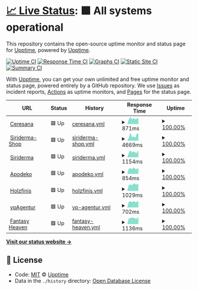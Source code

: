 # [📈 Live Status](https://upptime.github.io/upptime): <!--live status--> **🟩 All systems operational**

This repository contains the open-source uptime monitor and status page for [Upptime](https://upptime.js.org), powered by [Upptime](https://github.com/upptime/upptime).

[![Uptime CI](https://github.com/koj-co/upptime/workflows/Uptime%20CI/badge.svg)](https://github.com/koj-co/upptime/actions?query=workflow%3A%22Uptime+CI%22)
[![Response Time CI](https://github.com/koj-co/upptime/workflows/Response%20Time%20CI/badge.svg)](https://github.com/koj-co/upptime/actions?query=workflow%3A%22Response+Time+CI%22)
[![Graphs CI](https://github.com/koj-co/upptime/workflows/Graphs%20CI/badge.svg)](https://github.com/koj-co/upptime/actions?query=workflow%3A%22Graphs+CI%22)
[![Static Site CI](https://github.com/koj-co/upptime/workflows/Static%20Site%20CI/badge.svg)](https://github.com/koj-co/upptime/actions?query=workflow%3A%22Static+Site+CI%22)
[![Summary CI](https://github.com/koj-co/upptime/workflows/Summary%20CI/badge.svg)](https://github.com/koj-co/upptime/actions?query=workflow%3A%22Summary+CI%22)

With [Upptime](https://upptime.js.org), you can get your own unlimited and free uptime monitor and status page, powered entirely by a GitHub repository. We use [Issues](https://github.com/upptime/upptime/issues) as incident reports, [Actions](https://github.com/Dodger77/upptime/actions) as uptime monitors, and [Pages](https://upptime.github.io/upptime) for the status page.

<!--start: status pages-->
<!-- This summary is generated by Upptime (https://github.com/upptime/upptime) -->
<!-- Do not edit this manually, your changes will be overwritten -->
<!-- prettier-ignore -->
| URL | Status | History | Response Time | Uptime |
| --- | ------ | ------- | ------------- | ------ |
| <img alt="" src="https://favicons.githubusercontent.com/www.ceresana.com" height="13"> [Ceresana](https://www.ceresana.com) | 🟩 Up | [ceresana.yml](https://github.com/Dodger77/upptime/commits/HEAD/history/ceresana.yml) | <details><summary><img alt="Response time graph" src="./graphs/ceresana/response-time-week.png" height="20"> 871ms</summary><br><a href="https://Dodger77.github.io/upptime/history/ceresana"><img alt="Response time 887" src="https://img.shields.io/endpoint?url=https%3A%2F%2Fraw.githubusercontent.com%2FDodger77%2Fupptime%2FHEAD%2Fapi%2Fceresana%2Fresponse-time.json"></a><br><a href="https://Dodger77.github.io/upptime/history/ceresana"><img alt="24-hour response time 954" src="https://img.shields.io/endpoint?url=https%3A%2F%2Fraw.githubusercontent.com%2FDodger77%2Fupptime%2FHEAD%2Fapi%2Fceresana%2Fresponse-time-day.json"></a><br><a href="https://Dodger77.github.io/upptime/history/ceresana"><img alt="7-day response time 871" src="https://img.shields.io/endpoint?url=https%3A%2F%2Fraw.githubusercontent.com%2FDodger77%2Fupptime%2FHEAD%2Fapi%2Fceresana%2Fresponse-time-week.json"></a><br><a href="https://Dodger77.github.io/upptime/history/ceresana"><img alt="30-day response time 918" src="https://img.shields.io/endpoint?url=https%3A%2F%2Fraw.githubusercontent.com%2FDodger77%2Fupptime%2FHEAD%2Fapi%2Fceresana%2Fresponse-time-month.json"></a><br><a href="https://Dodger77.github.io/upptime/history/ceresana"><img alt="1-year response time 887" src="https://img.shields.io/endpoint?url=https%3A%2F%2Fraw.githubusercontent.com%2FDodger77%2Fupptime%2FHEAD%2Fapi%2Fceresana%2Fresponse-time-year.json"></a></details> | <details><summary><a href="https://Dodger77.github.io/upptime/history/ceresana">100.00%</a></summary><a href="https://Dodger77.github.io/upptime/history/ceresana"><img alt="All-time uptime 99.99%" src="https://img.shields.io/endpoint?url=https%3A%2F%2Fraw.githubusercontent.com%2FDodger77%2Fupptime%2FHEAD%2Fapi%2Fceresana%2Fuptime.json"></a><br><a href="https://Dodger77.github.io/upptime/history/ceresana"><img alt="24-hour uptime 100.00%" src="https://img.shields.io/endpoint?url=https%3A%2F%2Fraw.githubusercontent.com%2FDodger77%2Fupptime%2FHEAD%2Fapi%2Fceresana%2Fuptime-day.json"></a><br><a href="https://Dodger77.github.io/upptime/history/ceresana"><img alt="7-day uptime 100.00%" src="https://img.shields.io/endpoint?url=https%3A%2F%2Fraw.githubusercontent.com%2FDodger77%2Fupptime%2FHEAD%2Fapi%2Fceresana%2Fuptime-week.json"></a><br><a href="https://Dodger77.github.io/upptime/history/ceresana"><img alt="30-day uptime 99.94%" src="https://img.shields.io/endpoint?url=https%3A%2F%2Fraw.githubusercontent.com%2FDodger77%2Fupptime%2FHEAD%2Fapi%2Fceresana%2Fuptime-month.json"></a><br><a href="https://Dodger77.github.io/upptime/history/ceresana"><img alt="1-year uptime 99.99%" src="https://img.shields.io/endpoint?url=https%3A%2F%2Fraw.githubusercontent.com%2FDodger77%2Fupptime%2FHEAD%2Fapi%2Fceresana%2Fuptime-year.json"></a></details>
| <img alt="" src="https://favicons.githubusercontent.com/shop.siriderma.de" height="13"> [Siriderma-Shop](https://shop.siriderma.de) | 🟩 Up | [siriderma-shop.yml](https://github.com/Dodger77/upptime/commits/HEAD/history/siriderma-shop.yml) | <details><summary><img alt="Response time graph" src="./graphs/siriderma-shop/response-time-week.png" height="20"> 4669ms</summary><br><a href="https://Dodger77.github.io/upptime/history/siriderma-shop"><img alt="Response time 3565" src="https://img.shields.io/endpoint?url=https%3A%2F%2Fraw.githubusercontent.com%2FDodger77%2Fupptime%2FHEAD%2Fapi%2Fsiriderma-shop%2Fresponse-time.json"></a><br><a href="https://Dodger77.github.io/upptime/history/siriderma-shop"><img alt="24-hour response time 6458" src="https://img.shields.io/endpoint?url=https%3A%2F%2Fraw.githubusercontent.com%2FDodger77%2Fupptime%2FHEAD%2Fapi%2Fsiriderma-shop%2Fresponse-time-day.json"></a><br><a href="https://Dodger77.github.io/upptime/history/siriderma-shop"><img alt="7-day response time 4669" src="https://img.shields.io/endpoint?url=https%3A%2F%2Fraw.githubusercontent.com%2FDodger77%2Fupptime%2FHEAD%2Fapi%2Fsiriderma-shop%2Fresponse-time-week.json"></a><br><a href="https://Dodger77.github.io/upptime/history/siriderma-shop"><img alt="30-day response time 4131" src="https://img.shields.io/endpoint?url=https%3A%2F%2Fraw.githubusercontent.com%2FDodger77%2Fupptime%2FHEAD%2Fapi%2Fsiriderma-shop%2Fresponse-time-month.json"></a><br><a href="https://Dodger77.github.io/upptime/history/siriderma-shop"><img alt="1-year response time 3565" src="https://img.shields.io/endpoint?url=https%3A%2F%2Fraw.githubusercontent.com%2FDodger77%2Fupptime%2FHEAD%2Fapi%2Fsiriderma-shop%2Fresponse-time-year.json"></a></details> | <details><summary><a href="https://Dodger77.github.io/upptime/history/siriderma-shop">100.00%</a></summary><a href="https://Dodger77.github.io/upptime/history/siriderma-shop"><img alt="All-time uptime 99.72%" src="https://img.shields.io/endpoint?url=https%3A%2F%2Fraw.githubusercontent.com%2FDodger77%2Fupptime%2FHEAD%2Fapi%2Fsiriderma-shop%2Fuptime.json"></a><br><a href="https://Dodger77.github.io/upptime/history/siriderma-shop"><img alt="24-hour uptime 100.00%" src="https://img.shields.io/endpoint?url=https%3A%2F%2Fraw.githubusercontent.com%2FDodger77%2Fupptime%2FHEAD%2Fapi%2Fsiriderma-shop%2Fuptime-day.json"></a><br><a href="https://Dodger77.github.io/upptime/history/siriderma-shop"><img alt="7-day uptime 100.00%" src="https://img.shields.io/endpoint?url=https%3A%2F%2Fraw.githubusercontent.com%2FDodger77%2Fupptime%2FHEAD%2Fapi%2Fsiriderma-shop%2Fuptime-week.json"></a><br><a href="https://Dodger77.github.io/upptime/history/siriderma-shop"><img alt="30-day uptime 100.00%" src="https://img.shields.io/endpoint?url=https%3A%2F%2Fraw.githubusercontent.com%2FDodger77%2Fupptime%2FHEAD%2Fapi%2Fsiriderma-shop%2Fuptime-month.json"></a><br><a href="https://Dodger77.github.io/upptime/history/siriderma-shop"><img alt="1-year uptime 99.72%" src="https://img.shields.io/endpoint?url=https%3A%2F%2Fraw.githubusercontent.com%2FDodger77%2Fupptime%2FHEAD%2Fapi%2Fsiriderma-shop%2Fuptime-year.json"></a></details>
| <img alt="" src="https://favicons.githubusercontent.com/www.siriderma.de" height="13"> [Siriderma](https://www.siriderma.de) | 🟩 Up | [siriderma.yml](https://github.com/Dodger77/upptime/commits/HEAD/history/siriderma.yml) | <details><summary><img alt="Response time graph" src="./graphs/siriderma/response-time-week.png" height="20"> 1154ms</summary><br><a href="https://Dodger77.github.io/upptime/history/siriderma"><img alt="Response time 1086" src="https://img.shields.io/endpoint?url=https%3A%2F%2Fraw.githubusercontent.com%2FDodger77%2Fupptime%2FHEAD%2Fapi%2Fsiriderma%2Fresponse-time.json"></a><br><a href="https://Dodger77.github.io/upptime/history/siriderma"><img alt="24-hour response time 1500" src="https://img.shields.io/endpoint?url=https%3A%2F%2Fraw.githubusercontent.com%2FDodger77%2Fupptime%2FHEAD%2Fapi%2Fsiriderma%2Fresponse-time-day.json"></a><br><a href="https://Dodger77.github.io/upptime/history/siriderma"><img alt="7-day response time 1154" src="https://img.shields.io/endpoint?url=https%3A%2F%2Fraw.githubusercontent.com%2FDodger77%2Fupptime%2FHEAD%2Fapi%2Fsiriderma%2Fresponse-time-week.json"></a><br><a href="https://Dodger77.github.io/upptime/history/siriderma"><img alt="30-day response time 1151" src="https://img.shields.io/endpoint?url=https%3A%2F%2Fraw.githubusercontent.com%2FDodger77%2Fupptime%2FHEAD%2Fapi%2Fsiriderma%2Fresponse-time-month.json"></a><br><a href="https://Dodger77.github.io/upptime/history/siriderma"><img alt="1-year response time 1086" src="https://img.shields.io/endpoint?url=https%3A%2F%2Fraw.githubusercontent.com%2FDodger77%2Fupptime%2FHEAD%2Fapi%2Fsiriderma%2Fresponse-time-year.json"></a></details> | <details><summary><a href="https://Dodger77.github.io/upptime/history/siriderma">100.00%</a></summary><a href="https://Dodger77.github.io/upptime/history/siriderma"><img alt="All-time uptime 99.76%" src="https://img.shields.io/endpoint?url=https%3A%2F%2Fraw.githubusercontent.com%2FDodger77%2Fupptime%2FHEAD%2Fapi%2Fsiriderma%2Fuptime.json"></a><br><a href="https://Dodger77.github.io/upptime/history/siriderma"><img alt="24-hour uptime 100.00%" src="https://img.shields.io/endpoint?url=https%3A%2F%2Fraw.githubusercontent.com%2FDodger77%2Fupptime%2FHEAD%2Fapi%2Fsiriderma%2Fuptime-day.json"></a><br><a href="https://Dodger77.github.io/upptime/history/siriderma"><img alt="7-day uptime 100.00%" src="https://img.shields.io/endpoint?url=https%3A%2F%2Fraw.githubusercontent.com%2FDodger77%2Fupptime%2FHEAD%2Fapi%2Fsiriderma%2Fuptime-week.json"></a><br><a href="https://Dodger77.github.io/upptime/history/siriderma"><img alt="30-day uptime 100.00%" src="https://img.shields.io/endpoint?url=https%3A%2F%2Fraw.githubusercontent.com%2FDodger77%2Fupptime%2FHEAD%2Fapi%2Fsiriderma%2Fuptime-month.json"></a><br><a href="https://Dodger77.github.io/upptime/history/siriderma"><img alt="1-year uptime 99.76%" src="https://img.shields.io/endpoint?url=https%3A%2F%2Fraw.githubusercontent.com%2FDodger77%2Fupptime%2FHEAD%2Fapi%2Fsiriderma%2Fuptime-year.json"></a></details>
| <img alt="" src="https://favicons.githubusercontent.com/www.apodeko.de" height="13"> [Apodeko](https://www.apodeko.de) | 🟩 Up | [apodeko.yml](https://github.com/Dodger77/upptime/commits/HEAD/history/apodeko.yml) | <details><summary><img alt="Response time graph" src="./graphs/apodeko/response-time-week.png" height="20"> 854ms</summary><br><a href="https://Dodger77.github.io/upptime/history/apodeko"><img alt="Response time 853" src="https://img.shields.io/endpoint?url=https%3A%2F%2Fraw.githubusercontent.com%2FDodger77%2Fupptime%2FHEAD%2Fapi%2Fapodeko%2Fresponse-time.json"></a><br><a href="https://Dodger77.github.io/upptime/history/apodeko"><img alt="24-hour response time 906" src="https://img.shields.io/endpoint?url=https%3A%2F%2Fraw.githubusercontent.com%2FDodger77%2Fupptime%2FHEAD%2Fapi%2Fapodeko%2Fresponse-time-day.json"></a><br><a href="https://Dodger77.github.io/upptime/history/apodeko"><img alt="7-day response time 854" src="https://img.shields.io/endpoint?url=https%3A%2F%2Fraw.githubusercontent.com%2FDodger77%2Fupptime%2FHEAD%2Fapi%2Fapodeko%2Fresponse-time-week.json"></a><br><a href="https://Dodger77.github.io/upptime/history/apodeko"><img alt="30-day response time 842" src="https://img.shields.io/endpoint?url=https%3A%2F%2Fraw.githubusercontent.com%2FDodger77%2Fupptime%2FHEAD%2Fapi%2Fapodeko%2Fresponse-time-month.json"></a><br><a href="https://Dodger77.github.io/upptime/history/apodeko"><img alt="1-year response time 853" src="https://img.shields.io/endpoint?url=https%3A%2F%2Fraw.githubusercontent.com%2FDodger77%2Fupptime%2FHEAD%2Fapi%2Fapodeko%2Fresponse-time-year.json"></a></details> | <details><summary><a href="https://Dodger77.github.io/upptime/history/apodeko">100.00%</a></summary><a href="https://Dodger77.github.io/upptime/history/apodeko"><img alt="All-time uptime 100.00%" src="https://img.shields.io/endpoint?url=https%3A%2F%2Fraw.githubusercontent.com%2FDodger77%2Fupptime%2FHEAD%2Fapi%2Fapodeko%2Fuptime.json"></a><br><a href="https://Dodger77.github.io/upptime/history/apodeko"><img alt="24-hour uptime 100.00%" src="https://img.shields.io/endpoint?url=https%3A%2F%2Fraw.githubusercontent.com%2FDodger77%2Fupptime%2FHEAD%2Fapi%2Fapodeko%2Fuptime-day.json"></a><br><a href="https://Dodger77.github.io/upptime/history/apodeko"><img alt="7-day uptime 100.00%" src="https://img.shields.io/endpoint?url=https%3A%2F%2Fraw.githubusercontent.com%2FDodger77%2Fupptime%2FHEAD%2Fapi%2Fapodeko%2Fuptime-week.json"></a><br><a href="https://Dodger77.github.io/upptime/history/apodeko"><img alt="30-day uptime 100.00%" src="https://img.shields.io/endpoint?url=https%3A%2F%2Fraw.githubusercontent.com%2FDodger77%2Fupptime%2FHEAD%2Fapi%2Fapodeko%2Fuptime-month.json"></a><br><a href="https://Dodger77.github.io/upptime/history/apodeko"><img alt="1-year uptime 100.00%" src="https://img.shields.io/endpoint?url=https%3A%2F%2Fraw.githubusercontent.com%2FDodger77%2Fupptime%2FHEAD%2Fapi%2Fapodeko%2Fuptime-year.json"></a></details>
| <img alt="" src="https://favicons.githubusercontent.com/www.holzfinis.de" height="13"> [Holzfinis](https://www.holzfinis.de) | 🟩 Up | [holzfinis.yml](https://github.com/Dodger77/upptime/commits/HEAD/history/holzfinis.yml) | <details><summary><img alt="Response time graph" src="./graphs/holzfinis/response-time-week.png" height="20"> 1029ms</summary><br><a href="https://Dodger77.github.io/upptime/history/holzfinis"><img alt="Response time 1534" src="https://img.shields.io/endpoint?url=https%3A%2F%2Fraw.githubusercontent.com%2FDodger77%2Fupptime%2FHEAD%2Fapi%2Fholzfinis%2Fresponse-time.json"></a><br><a href="https://Dodger77.github.io/upptime/history/holzfinis"><img alt="24-hour response time 1096" src="https://img.shields.io/endpoint?url=https%3A%2F%2Fraw.githubusercontent.com%2FDodger77%2Fupptime%2FHEAD%2Fapi%2Fholzfinis%2Fresponse-time-day.json"></a><br><a href="https://Dodger77.github.io/upptime/history/holzfinis"><img alt="7-day response time 1029" src="https://img.shields.io/endpoint?url=https%3A%2F%2Fraw.githubusercontent.com%2FDodger77%2Fupptime%2FHEAD%2Fapi%2Fholzfinis%2Fresponse-time-week.json"></a><br><a href="https://Dodger77.github.io/upptime/history/holzfinis"><img alt="30-day response time 1027" src="https://img.shields.io/endpoint?url=https%3A%2F%2Fraw.githubusercontent.com%2FDodger77%2Fupptime%2FHEAD%2Fapi%2Fholzfinis%2Fresponse-time-month.json"></a><br><a href="https://Dodger77.github.io/upptime/history/holzfinis"><img alt="1-year response time 1534" src="https://img.shields.io/endpoint?url=https%3A%2F%2Fraw.githubusercontent.com%2FDodger77%2Fupptime%2FHEAD%2Fapi%2Fholzfinis%2Fresponse-time-year.json"></a></details> | <details><summary><a href="https://Dodger77.github.io/upptime/history/holzfinis">100.00%</a></summary><a href="https://Dodger77.github.io/upptime/history/holzfinis"><img alt="All-time uptime 100.00%" src="https://img.shields.io/endpoint?url=https%3A%2F%2Fraw.githubusercontent.com%2FDodger77%2Fupptime%2FHEAD%2Fapi%2Fholzfinis%2Fuptime.json"></a><br><a href="https://Dodger77.github.io/upptime/history/holzfinis"><img alt="24-hour uptime 100.00%" src="https://img.shields.io/endpoint?url=https%3A%2F%2Fraw.githubusercontent.com%2FDodger77%2Fupptime%2FHEAD%2Fapi%2Fholzfinis%2Fuptime-day.json"></a><br><a href="https://Dodger77.github.io/upptime/history/holzfinis"><img alt="7-day uptime 100.00%" src="https://img.shields.io/endpoint?url=https%3A%2F%2Fraw.githubusercontent.com%2FDodger77%2Fupptime%2FHEAD%2Fapi%2Fholzfinis%2Fuptime-week.json"></a><br><a href="https://Dodger77.github.io/upptime/history/holzfinis"><img alt="30-day uptime 100.00%" src="https://img.shields.io/endpoint?url=https%3A%2F%2Fraw.githubusercontent.com%2FDodger77%2Fupptime%2FHEAD%2Fapi%2Fholzfinis%2Fuptime-month.json"></a><br><a href="https://Dodger77.github.io/upptime/history/holzfinis"><img alt="1-year uptime 100.00%" src="https://img.shields.io/endpoint?url=https%3A%2F%2Fraw.githubusercontent.com%2FDodger77%2Fupptime%2FHEAD%2Fapi%2Fholzfinis%2Fuptime-year.json"></a></details>
| <img alt="" src="https://favicons.githubusercontent.com/www.vp-agentur.de" height="13"> [vpAgentur](https://www.vp-agentur.de) | 🟩 Up | [vp-agentur.yml](https://github.com/Dodger77/upptime/commits/HEAD/history/vp-agentur.yml) | <details><summary><img alt="Response time graph" src="./graphs/vp-agentur/response-time-week.png" height="20"> 702ms</summary><br><a href="https://Dodger77.github.io/upptime/history/vp-agentur"><img alt="Response time 706" src="https://img.shields.io/endpoint?url=https%3A%2F%2Fraw.githubusercontent.com%2FDodger77%2Fupptime%2FHEAD%2Fapi%2Fvp-agentur%2Fresponse-time.json"></a><br><a href="https://Dodger77.github.io/upptime/history/vp-agentur"><img alt="24-hour response time 827" src="https://img.shields.io/endpoint?url=https%3A%2F%2Fraw.githubusercontent.com%2FDodger77%2Fupptime%2FHEAD%2Fapi%2Fvp-agentur%2Fresponse-time-day.json"></a><br><a href="https://Dodger77.github.io/upptime/history/vp-agentur"><img alt="7-day response time 702" src="https://img.shields.io/endpoint?url=https%3A%2F%2Fraw.githubusercontent.com%2FDodger77%2Fupptime%2FHEAD%2Fapi%2Fvp-agentur%2Fresponse-time-week.json"></a><br><a href="https://Dodger77.github.io/upptime/history/vp-agentur"><img alt="30-day response time 691" src="https://img.shields.io/endpoint?url=https%3A%2F%2Fraw.githubusercontent.com%2FDodger77%2Fupptime%2FHEAD%2Fapi%2Fvp-agentur%2Fresponse-time-month.json"></a><br><a href="https://Dodger77.github.io/upptime/history/vp-agentur"><img alt="1-year response time 706" src="https://img.shields.io/endpoint?url=https%3A%2F%2Fraw.githubusercontent.com%2FDodger77%2Fupptime%2FHEAD%2Fapi%2Fvp-agentur%2Fresponse-time-year.json"></a></details> | <details><summary><a href="https://Dodger77.github.io/upptime/history/vp-agentur">100.00%</a></summary><a href="https://Dodger77.github.io/upptime/history/vp-agentur"><img alt="All-time uptime 100.00%" src="https://img.shields.io/endpoint?url=https%3A%2F%2Fraw.githubusercontent.com%2FDodger77%2Fupptime%2FHEAD%2Fapi%2Fvp-agentur%2Fuptime.json"></a><br><a href="https://Dodger77.github.io/upptime/history/vp-agentur"><img alt="24-hour uptime 100.00%" src="https://img.shields.io/endpoint?url=https%3A%2F%2Fraw.githubusercontent.com%2FDodger77%2Fupptime%2FHEAD%2Fapi%2Fvp-agentur%2Fuptime-day.json"></a><br><a href="https://Dodger77.github.io/upptime/history/vp-agentur"><img alt="7-day uptime 100.00%" src="https://img.shields.io/endpoint?url=https%3A%2F%2Fraw.githubusercontent.com%2FDodger77%2Fupptime%2FHEAD%2Fapi%2Fvp-agentur%2Fuptime-week.json"></a><br><a href="https://Dodger77.github.io/upptime/history/vp-agentur"><img alt="30-day uptime 100.00%" src="https://img.shields.io/endpoint?url=https%3A%2F%2Fraw.githubusercontent.com%2FDodger77%2Fupptime%2FHEAD%2Fapi%2Fvp-agentur%2Fuptime-month.json"></a><br><a href="https://Dodger77.github.io/upptime/history/vp-agentur"><img alt="1-year uptime 100.00%" src="https://img.shields.io/endpoint?url=https%3A%2F%2Fraw.githubusercontent.com%2FDodger77%2Fupptime%2FHEAD%2Fapi%2Fvp-agentur%2Fuptime-year.json"></a></details>
| <img alt="" src="https://favicons.githubusercontent.com/www.fantasy-heaven.de" height="13"> [Fantasy Heaven](https://www.fantasy-heaven.de) | 🟩 Up | [fantasy-heaven.yml](https://github.com/Dodger77/upptime/commits/HEAD/history/fantasy-heaven.yml) | <details><summary><img alt="Response time graph" src="./graphs/fantasy-heaven/response-time-week.png" height="20"> 1136ms</summary><br><a href="https://Dodger77.github.io/upptime/history/fantasy-heaven"><img alt="Response time 1054" src="https://img.shields.io/endpoint?url=https%3A%2F%2Fraw.githubusercontent.com%2FDodger77%2Fupptime%2FHEAD%2Fapi%2Ffantasy-heaven%2Fresponse-time.json"></a><br><a href="https://Dodger77.github.io/upptime/history/fantasy-heaven"><img alt="24-hour response time 1336" src="https://img.shields.io/endpoint?url=https%3A%2F%2Fraw.githubusercontent.com%2FDodger77%2Fupptime%2FHEAD%2Fapi%2Ffantasy-heaven%2Fresponse-time-day.json"></a><br><a href="https://Dodger77.github.io/upptime/history/fantasy-heaven"><img alt="7-day response time 1136" src="https://img.shields.io/endpoint?url=https%3A%2F%2Fraw.githubusercontent.com%2FDodger77%2Fupptime%2FHEAD%2Fapi%2Ffantasy-heaven%2Fresponse-time-week.json"></a><br><a href="https://Dodger77.github.io/upptime/history/fantasy-heaven"><img alt="30-day response time 1166" src="https://img.shields.io/endpoint?url=https%3A%2F%2Fraw.githubusercontent.com%2FDodger77%2Fupptime%2FHEAD%2Fapi%2Ffantasy-heaven%2Fresponse-time-month.json"></a><br><a href="https://Dodger77.github.io/upptime/history/fantasy-heaven"><img alt="1-year response time 1054" src="https://img.shields.io/endpoint?url=https%3A%2F%2Fraw.githubusercontent.com%2FDodger77%2Fupptime%2FHEAD%2Fapi%2Ffantasy-heaven%2Fresponse-time-year.json"></a></details> | <details><summary><a href="https://Dodger77.github.io/upptime/history/fantasy-heaven">100.00%</a></summary><a href="https://Dodger77.github.io/upptime/history/fantasy-heaven"><img alt="All-time uptime 99.84%" src="https://img.shields.io/endpoint?url=https%3A%2F%2Fraw.githubusercontent.com%2FDodger77%2Fupptime%2FHEAD%2Fapi%2Ffantasy-heaven%2Fuptime.json"></a><br><a href="https://Dodger77.github.io/upptime/history/fantasy-heaven"><img alt="24-hour uptime 100.00%" src="https://img.shields.io/endpoint?url=https%3A%2F%2Fraw.githubusercontent.com%2FDodger77%2Fupptime%2FHEAD%2Fapi%2Ffantasy-heaven%2Fuptime-day.json"></a><br><a href="https://Dodger77.github.io/upptime/history/fantasy-heaven"><img alt="7-day uptime 100.00%" src="https://img.shields.io/endpoint?url=https%3A%2F%2Fraw.githubusercontent.com%2FDodger77%2Fupptime%2FHEAD%2Fapi%2Ffantasy-heaven%2Fuptime-week.json"></a><br><a href="https://Dodger77.github.io/upptime/history/fantasy-heaven"><img alt="30-day uptime 100.00%" src="https://img.shields.io/endpoint?url=https%3A%2F%2Fraw.githubusercontent.com%2FDodger77%2Fupptime%2FHEAD%2Fapi%2Ffantasy-heaven%2Fuptime-month.json"></a><br><a href="https://Dodger77.github.io/upptime/history/fantasy-heaven"><img alt="1-year uptime 99.84%" src="https://img.shields.io/endpoint?url=https%3A%2F%2Fraw.githubusercontent.com%2FDodger77%2Fupptime%2FHEAD%2Fapi%2Ffantasy-heaven%2Fuptime-year.json"></a></details>

<!--end: status pages-->

[**Visit our status website →**](https://dodger77.github.io/upptime)

## 📄 License

- Code: [MIT](./LICENSE) © [Upptime](https://upptime.js.org)
- Data in the `./history` directory: [Open Database License](https://opendatacommons.org/licenses/odbl/1-0/)
